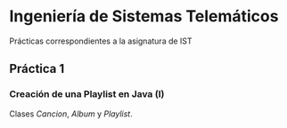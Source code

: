 # Ingeniería de Sistemas Telemáticos
Prácticas correspondientes a la asignatura de IST

## Práctica 1
### Creación de una Playlist en Java (I)

Clases *Cancion*, *Album* y *Playlist*.

